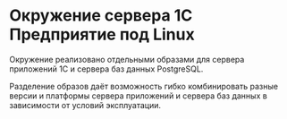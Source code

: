 # Окружение сервера 1С Предприятие под Linux

Окружение реализовано отдельными образами для сервера приложений 1С и сервера баз данных PostgreSQL.

Разделение образов даёт возможность гибко комбинировать разные версии и платформы сервера приложений и сервера баз данных в зависимости от условий эксплуатации.